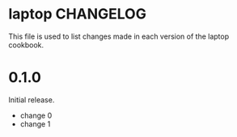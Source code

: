 # laptop CHANGELOG

This file is used to list changes made in each version of the laptop cookbook.

# 0.1.0

Initial release.

- change 0
- change 1

